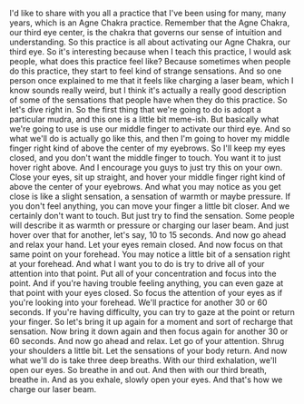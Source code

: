  I'd like to share with you all a practice that I've been using for many, many years, which is an Agne Chakra practice. Remember that the Agne Chakra, our third eye center, is the chakra that governs our sense of intuition and understanding. So this practice is all about activating our Agne Chakra, our third eye. So it's interesting because when I teach this practice, I would ask people, what does this practice feel like? Because sometimes when people do this practice, they start to feel kind of strange sensations. And so one person once explained to me that it feels like charging a laser beam, which I know sounds really weird, but I think it's actually a really good description of some of the sensations that people have when they do this practice. So let's dive right in. So the first thing that we're going to do is adopt a particular mudra, and this one is a little bit meme-ish. But basically what we're going to use is use our middle finger to activate our third eye. And so what we'll do is actually go like this, and then I'm going to hover my middle finger right kind of above the center of my eyebrows. So I'll keep my eyes closed, and you don't want the middle finger to touch. You want it to just hover right above. And I encourage you guys to just try this on your own. Close your eyes, sit up straight, and hover your middle finger right kind of above the center of your eyebrows. And what you may notice as you get close is like a slight sensation, a sensation of warmth or maybe pressure. If you don't feel anything, you can move your finger a little bit closer. And we certainly don't want to touch. But just try to find the sensation. Some people will describe it as warmth or pressure or charging our laser beam. And just hover over that for another, let's say, 10 to 15 seconds. And now go ahead and relax your hand. Let your eyes remain closed. And now focus on that same point on your forehead. You may notice a little bit of a sensation right at your forehead. And what I want you to do is try to drive all of your attention into that point. Put all of your concentration and focus into the point. And if you're having trouble feeling anything, you can even gaze at that point with your eyes closed. So focus the attention of your eyes as if you're looking into your forehead. We'll practice for another 30 or 60 seconds. If you're having difficulty, you can try to gaze at the point or return your finger. So let's bring it up again for a moment and sort of recharge that sensation. Now bring it down again and then focus again for another 30 or 60 seconds. And now go ahead and relax. Let go of your attention. Shrug your shoulders a little bit. Let the sensations of your body return. And now what we'll do is take three deep breaths. With our third exhalation, we'll open our eyes. So breathe in and out. And then with our third breath, breathe in. And as you exhale, slowly open your eyes. And that's how we charge our laser beam.